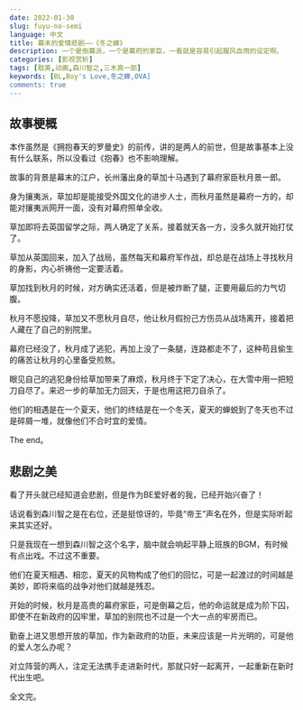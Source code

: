 ```yaml
---
date: 2022-01-30
slug: fuyu-no-semi
language: 中文
title: 幕末的爱情悲剧——《冬之蝉》
description: 一个是倒幕派，一个是幕府的家臣，一看就是容易引起腥风血雨的设定啊。
categories: [影视赏析]
tags: [耽美,动画,森川智之,三木真一郎]
keywords: [BL,Boy's Love,冬之蝉,OVA]
comments: true
---
```


## 故事梗概

本作虽然是《拥抱春天的罗曼史》的前传，讲的是两人的前世，但是故事基本上没有什么联系，所以没看过《抱春》也不影响理解。

故事的背景是幕末的江户，长州藩出身的草加十马遇到了幕府家臣秋月景一郎。

身为攘夷派，草加却是能接受外国文化的进步人士，而秋月虽然是幕府一方的，却能对攘夷派网开一面，没有对幕府照单全收。

草加即将去英国留学之际，两人确定了关系，接着就天各一方，没多久就开始打仗了。

草加从英国回来，加入了战局，虽然每天和幕府军作战，却总是在战场上寻找秋月的身影，内心祈祷他一定要活着。

草加找到秋月的时候，对方确实还活着，但是被炸断了腿，正要用最后的力气切腹。

秋月不愿投降，草加又不愿秋月自尽，他让秋月假扮己方伤员从战场离开，接着把人藏在了自己的别院里。

幕府已经没了，秋月成了逃犯，再加上没了一条腿，连路都走不了，这种苟且偷生的痛苦让秋月的心里备受煎熬。

眼见自己的逃犯身份给草加带来了麻烦，秋月终于下定了决心，在大雪中用一把短刀自尽了。来迟一步的草加无力回天，于是也用这把刀自杀了。

他们的相遇是在一个夏天，他们的终结是在一个冬天，夏天的蝉蜕到了冬天也不过是碎屑一堆，就像他们不合时宜的爱情。

The end。

## 悲剧之美

看了开头就已经知道会悲剧，但是作为BE爱好者的我，已经开始兴奋了！

话说看到森川智之是在右位，还是挺惊讶的，毕竟“帝王”声名在外，但是实际听起来其实还好。

只是我现在一想到森川智之这个名字，脑中就会响起平静上班族的BGM，有时候有点出戏。不过这不重要。

他们在夏天相遇、相恋，夏天的风物构成了他们的回忆，可是一起渡过的时间越是美妙，即将来临的战争对他们就越是残忍。

开始的时候，秋月是高贵的幕府家臣，可是倒幕之后，他的命运就是成为阶下囚，即使不在新政府的囚牢里，草加的别院也不过是一个大一点的牢房而已。

勤奋上进又思想开放的草加，作为新政府的功臣，未来应该是一片光明的，可是他的爱人怎么办呢？

对立阵营的两人，注定无法携手走进新时代，那就只好一起离开，一起重新在新时代出生吧。

全文完。
